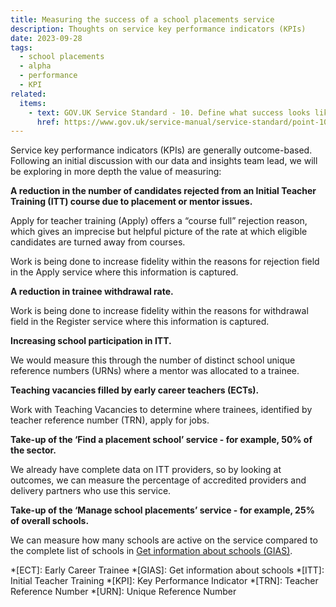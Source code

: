 ```yaml
---
title: Measuring the success of a school placements service
description: Thoughts on ​​service key performance indicators (KPIs)
date: 2023-09-28
tags:
  - school placements
  - alpha
  - performance
  - KPI
related:
  items:
    - text: GOV.UK Service Standard - 10. Define what success looks like
      href: https://www.gov.uk/service-manual/service-standard/point-10-define-success-publish-performance-data
---
```


Service key performance indicators (KPIs) are generally outcome-based. Following an initial discussion with our data and insights team lead, we will be exploring in more depth the value of measuring:

**A reduction in the number of candidates rejected from an Initial Teacher Training (ITT) course due to placement or mentor issues.**

Apply for teacher training (Apply) offers a “course full” rejection reason, which gives an imprecise but helpful picture of the rate at which eligible candidates are turned away from courses.

Work is being done to increase fidelity within the reasons for rejection field in the Apply service where this information is captured.

**A reduction in trainee withdrawal rate.**

 Work is being done to increase fidelity within the reasons for withdrawal field in the Register service where this information is captured.

**Increasing school participation in ITT.**

We would measure this through the number of distinct school unique reference numbers (URNs) where a mentor was allocated to a trainee.

**Teaching vacancies filled by early career teachers (ECTs).**

Work with Teaching Vacancies to determine where trainees, identified by teacher reference number (TRN), apply for jobs.

**Take-up of the ‘Find a placement school’ service - for example, 50% of the sector.**

We already have complete data on ITT providers, so by looking at outcomes, we can measure the percentage of accredited providers and delivery partners who use this service.

**Take-up of the ‘Manage school placements’ service - for example, 25% of overall schools.**

We can measure how many schools are active on the service compared to the complete list of schools in [Get information about schools (GIAS)](https://get-information-schools.service.gov.uk/).

*[ECT]: Early Career Trainee
*[GIAS]: Get information about schools
*[ITT]: Initial Teacher Training
*[KPI]: Key Performance Indicator
*[TRN]: Teacher Reference Number
*[URN]: Unique Reference Number
